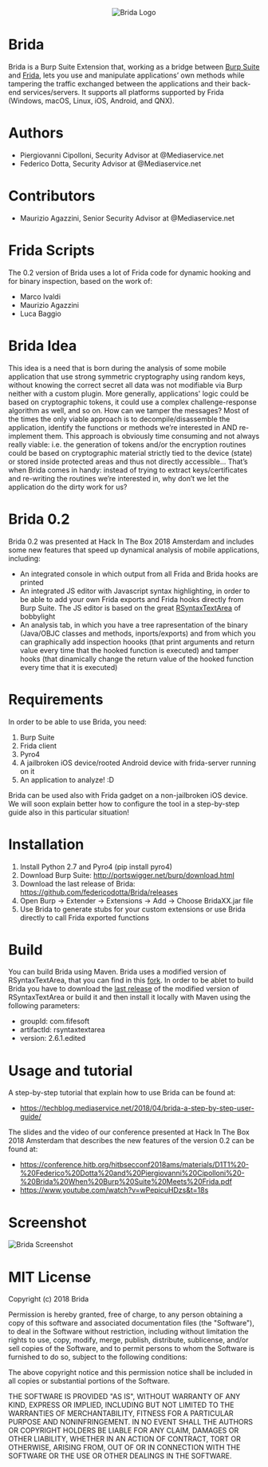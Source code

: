 <p align="center">
  <img src="https://raw.githubusercontent.com/federicodotta/Brida/master/BridaLogo.png" alt="Brida Logo"/>
</p>

# Brida
Brida is a Burp Suite Extension that, working as a bridge between [Burp Suite](https://portswigger.net/burp/) and [Frida](https://www.frida.re/), lets you use and manipulate applications’ own methods while tampering the traffic exchanged between the applications and their back-end services/servers. It supports all platforms supported by Frida (Windows, macOS, Linux, iOS, Android, and QNX).

# Authors
- Piergiovanni Cipolloni, Security Advisor at @Mediaservice.net
- Federico Dotta, Security Advisor at @Mediaservice.net

# Contributors
- Maurizio Agazzini, Senior Security Advisor at @Mediaservice.net

# Frida Scripts
The 0.2 version of Brida uses a lot of Frida code for dynamic hooking and for binary inspection, based on the work of:
- Marco Ivaldi
- Maurizio Agazzini
- Luca Baggio

# Brida Idea
This idea is a need that is born during the analysis of some mobile application that use strong symmetric cryptography using random keys, without knowing the correct secret all data was not modifiable via Burp neither with a custom plugin. More generally, applications' logic could be based on cryptographic tokens, it could use a complex challenge-response algorithm as well, and so on. How can we tamper the messages? Most of the times the only viable approach is to decompile/disassemble the application, identify the functions or methods we’re interested in AND re-implement them. This approach is obviously time consuming and not always really viable: i.e. the generation of tokens and/or the encryption routines could be based on cryptographic material strictly tied to the device (state) or stored inside protected areas and thus not directly accessible... That’s when Brida comes in handy: instead of trying to extract keys/certificates and re-writing the routines we’re interested in, why don’t we let the application do the dirty work for us?

# Brida 0.2
Brida 0.2 was presented at Hack In The Box 2018 Amsterdam and includes some new features that speed up dynamical analysis of mobile applications, including:
- An integrated console in which output from all Frida and Brida hooks are printed
- An integrated JS editor with Javascript syntax highlighting, in order to be able to add your own Frida exports and Frida hooks directly from Burp Suite. The JS editor is based on the great [RSyntaxTextArea](https://github.com/bobbylight/RSyntaxTextArea) of bobbylight
- An analysis tab, in which you have a tree rapresentation of the binary (Java/OBJC classes and methods, inports/exports) and from which you can graphically add inspection hoooks (that print arguments and return value every time that the hooked function is executed) and tamper hooks (that dinamically change the return value of the hooked function every time that it is executed)

# Requirements
In order to be able to use Brida, you need:
1.	Burp Suite
2.	Frida client
3.	Pyro4
4.	A jailbroken iOS device/rooted Android device with frida-server running on it
5.	An application to analyze! :D

Brida can be used also with Frida gadget on a non-jailbroken iOS device. We will soon explain better how to configure the tool in a step-by-step guide also in this particular situation!

# Installation
1.	Install Python 2.7 and Pyro4 (pip install pyro4)
2.	Download Burp Suite: http://portswigger.net/burp/download.html
3.	Download the last release of Brida: https://github.com/federicodotta/Brida/releases
4.	Open Burp -> Extender -> Extensions -> Add -> Choose BridaXX.jar file
5.	Use Brida to generate stubs for your custom extensions or use Brida directly to call Frida exported functions

# Build
You can build Brida using Maven. Brida uses a modified version of RSyntaxTextArea, that you can find in this [fork](https://github.com/federicodotta/RSyntaxTextArea). In order to be ablet to build Brida you have to download the [last release](https://github.com/federicodotta/RSyntaxTextArea/releases) of the modified version of RSyntaxTextArea or build it and then install it locally with Maven using the following parameters:

- groupId: com.fifesoft
- artifactId: rsyntaxtextarea
- version: 2.6.1.edited

# Usage and tutorial
A step-by-step tutorial that explain how to use Brida can be found at:  
- https://techblog.mediaservice.net/2018/04/brida-a-step-by-step-user-guide/

The slides and the video of our conference presented at Hack In The Box 2018 Amsterdam that describes the new features of the version 0.2 can be found at:
- https://conference.hitb.org/hitbsecconf2018ams/materials/D1T1%20-%20Federico%20Dotta%20and%20Piergiovanni%20Cipolloni%20-%20Brida%20When%20Burp%20Suite%20Meets%20Frida.pdf
- https://www.youtube.com/watch?v=wPepicuHDzs&t=18s

# Screenshot
![Brida Screenshot](https://raw.githubusercontent.com/federicodotta/Brida/master/BridaScreen1.PNG)

# MIT License

Copyright (c) 2018 Brida  

Permission is hereby granted, free of charge, to any person obtaining a copy of this software and associated documentation files (the "Software"), to deal in the Software without restriction, including without limitation the rights to use, copy, modify, merge, publish, distribute, sublicense, and/or sell copies of the Software, and to permit persons to whom the Software is furnished to do so, subject to the following conditions:  

The above copyright notice and this permission notice shall be included in all copies or substantial portions of the Software.  

THE SOFTWARE IS PROVIDED "AS IS", WITHOUT WARRANTY OF ANY KIND, EXPRESS OR IMPLIED, INCLUDING BUT NOT LIMITED TO THE WARRANTIES OF MERCHANTABILITY, FITNESS FOR A PARTICULAR PURPOSE AND NONINFRINGEMENT. IN NO EVENT SHALL THE AUTHORS OR COPYRIGHT HOLDERS BE LIABLE FOR ANY CLAIM, DAMAGES OR OTHER LIABILITY, WHETHER IN AN ACTION OF CONTRACT, TORT OR OTHERWISE, ARISING FROM, OUT OF OR IN CONNECTION WITH THE SOFTWARE OR THE USE OR OTHER DEALINGS IN THE SOFTWARE.




